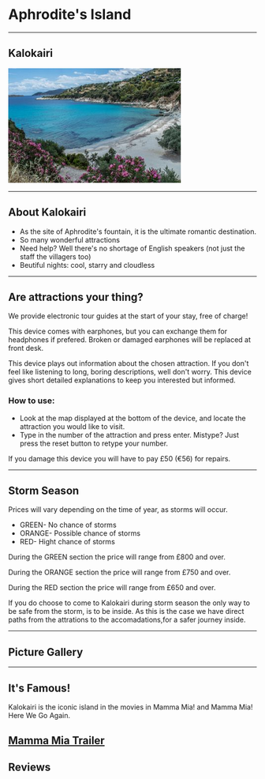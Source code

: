 # Aphrodite's Island

---
## **Kalokairi**

![A view of the beach from a slightly raised inland perspective](./static/images/kalokairi2.jpg)

---
## About Kalokairi
- As the site of Aphrodite's fountain, it is the ultimate romantic destination.
- So many wonderful attractions
- Need help? Well there's no shortage of English speakers (not just the staff the villagers too)
- Beutiful nights: cool, starry and cloudless

---
## Are attractions your thing?
We provide electronic tour guides at the start of your stay, free of charge!

This device comes with earphones, but you can exchange them for headphones if prefered. Broken or damaged earphones will be replaced at front desk.

This device plays out information about the chosen attraction. If you don't feel like listening to long, boring descriptions, well don't worry. This device gives short detailed explanations to keep you interested but informed.

### How to use:
- Look at the map displayed at the bottom of the device, and locate the attraction you would like to visit.
- Type in the number of the attraction and press enter. Mistype? Just press the reset button to retype your number.

If you damage this device you will have to pay £50 (€56) for repairs.

---
## Storm Season
Prices will vary depending on the time of year, as storms will occur.
- GREEN- No chance of storms
- ORANGE- Possible chance of storms
- RED- Hight chance of storms

During the GREEN section the price will range from £800 and over.

During the ORANGE section the price will range from  £750 and over.

During the RED section the price will range from £650 and over.

If you do choose to come to Kalokairi during storm season the only way to be safe from the storm, is to be inside. As this is the case we have direct paths from the attrations to the accomadations,for a safer journey inside.

---
## Picture Gallery

---
## It's Famous!
Kalokairi is the iconic island in the movies in Mamma Mia! and Mamma Mia! Here We Go Again.

[Mamma Mia Trailer]("https://www.youtube.com/embed/XcSMdhfKga4")
---
## Reviews